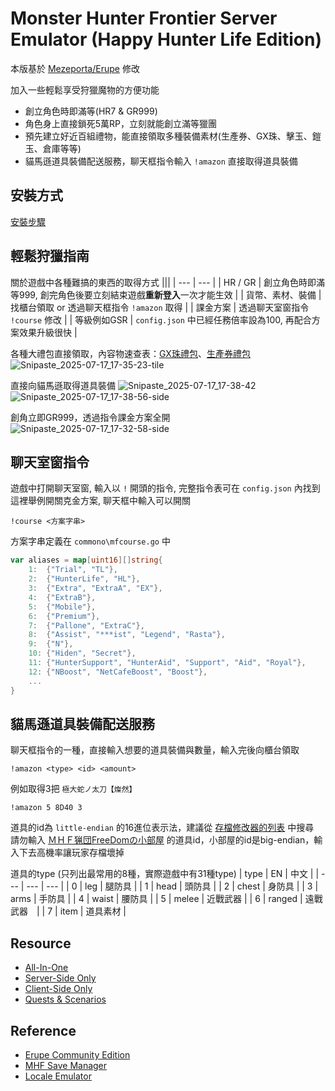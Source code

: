 # Monster Hunter Frontier Server Emulator (Happy Hunter Life Edition)

本版基於 [Mezeporta/Erupe](https://github.com/Mezeporta/Erupe) 修改  

加入一些輕鬆享受狩獵魔物的方便功能
- 創立角色時即滿等(HR7 & GR999)
- 角色身上直接鎖死5萬RP，立刻就能創立滿等獵團
- 預先建立好近百組禮物，能直接領取多種裝備素材(生產券、GX珠、擊玉、鎧玉、倉庫等等)
- 貓馬遜道具裝備配送服務，聊天框指令輸入 `!amazon` 直接取得道具裝備

## 安裝方式
[安裝步驟](https://github.com/Misora000/Erupe-HHL/blob/main/setup.md)

## 輕鬆狩獵指南
關於遊戲中各種難搞的東西的取得方式
|||
| --- | --- |
| HR / GR | 創立角色時即滿等999, 創完角色後要立刻結束遊戲**重新登入**一次才能生效 |
| 貨幣、素材、裝備 | 找櫃台領取 or 透過聊天框指令 `!amazon` 取得  |
| 課金方案 | 透過聊天室窗指令 `!course` 修改 |
| 等級例如GSR | `config.json` 中已經任務倍率設為100, 再配合方案效果升級很快 |

各種大禮包直接領取，內容物速查表：[GX珠禮包](https://github.com/Misora000/Erupe-HHL/blob/main/csv/GX.csv)、[生產券禮包](https://github.com/Misora000/Erupe-HHL/blob/main/csv/voucher.csv)  
![Snipaste_2025-07-17_17-35-23-tile](https://github.com/user-attachments/assets/12b9624a-facd-4c3d-b51d-dda4e4881574)

直接向貓馬遜取得道具裝備
![Snipaste_2025-07-17_17-38-42](https://github.com/user-attachments/assets/9aed8669-bc01-49ea-803b-ddcbf39c971f)
![Snipaste_2025-07-17_17-38-56-side](https://github.com/user-attachments/assets/49c673f6-ed1c-4165-8d36-5ddf2b6b05f9)

創角立即GR999，透過指令課金方案全開
![Snipaste_2025-07-17_17-32-58-side](https://github.com/user-attachments/assets/47e4fb54-d03f-4920-91a2-d63e6144097f)


## 聊天室窗指令

遊戲中打開聊天室窗, 輸入以 `!` 開頭的指令, 完整指令表可在 `config.json` 內找到  
這裡舉例開關克金方案, 聊天框中輸入可以開關
```
!course <方案字串>
```
方案字串定義在 `commono\mfcourse.go` 中
```go
var aliases = map[uint16][]string{
	1:  {"Trial", "TL"},
	2:  {"HunterLife", "HL"},
	3:  {"Extra", "ExtraA", "EX"},
	4:  {"ExtraB"},
	5:  {"Mobile"},
	6:  {"Premium"},
	7:  {"Pallone", "ExtraC"},
	8:  {"Assist", "***ist", "Legend", "Rasta"},
	9:  {"N"},
	10: {"Hiden", "Secret"},
	11: {"HunterSupport", "HunterAid", "Support", "Aid", "Royal"},
	12: {"NBoost", "NetCafeBoost", "Boost"},
	...
}
```

## 貓馬遜道具裝備配送服務

聊天框指令的一種，直接輸入想要的道具裝備與數量，輸入完後向櫃台領取  
```
!amazon <type> <id> <amount>
```
例如取得3把 `極大蛇ノ太刀【燦然】`
```
!amazon 5 8D40 3
```
道具的id為 `little-endian` 的16進位表示法，建議從 [存檔修改器的列表](https://github.com/Chakratos/mhf-save-manager/blob/master/app/I18N/ja_JP/Items.php) 中搜尋  
請勿輸入 [ＭＨＦ猟団FreeDomの小部屋](https://mhwiki.axibug.com/MHF_XiaoWu9.0CN/) 的道具id，小部屋的id是big-endian，輸入下去高機率讓玩家存檔壞掉  

道具的type (只列出最常用的8種，實際遊戲中有31種type)
| type | EN | 中文 |
| --- | --- | --- |
| 0 | leg | 腿防具 |
| 1 | head | 頭防具 |
| 2 | chest | 身防具 |
| 3 | arms | 手防具 |
| 4 | waist | 腰防具 |
| 5 | melee | 近戰武器 |
| 6 | ranged | 遠戰武器　|
| 7 | item | 道具素材 |


## Resource
- [All-In-One](https://drive.google.com/drive/folders/1wnB8ohEHFQ-TM_Cgtkzmv_wsa66Q32tJ?usp=sharing)
- [Server-Side Only](https://github.com/Misora000/Erupe-HHL/releases/download/v0.1.1/Erupe-HHL_v0.1.1-win-amd64.7z)
- [Client-Side Only](https://drive.google.com/file/d/148wXH_j84afJVGWnIPuQHiSceqlJgCXP/view)
- [Quests & Scenarios](https://files.catbox.moe/xf0l7w.7z)

## Reference
- [Erupe Community Edition](https://github.com/Mezeporta/Erupe)
- [MHF Save Manager](https://github.com/Chakratos/mhf-save-manager)
- [Locale Emulator](https://github.com/xupefei/Locale-Emulator)


